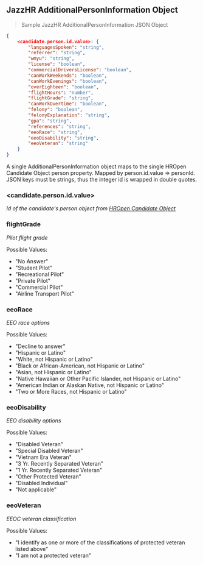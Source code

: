 ## JazzHR AdditionalPersonInformation Object

> Sample JazzHR AdditionalPersonInformation JSON Object

```json
{
    <candidate.person.id.value>: {
        "languagesSpoken": "string",
        "referrer": "string",
        "wmyu": "string",
        "license": "boolean",
        "commercialDriversLicense": "boolean",
        "canWorkWeekends": "boolean",
        "canWorkEvenings": "boolean",
        "overEighteen": "boolean",
        "flightHours": "number",
        "flightGrade": "string",
        "canWorkOvertime": "boolean",
        "felony": "boolean",
        "felonyExplanation": "string",
        "gpa": "string",
        "references": "string",
        "eeoRace": "string",
        "eeoDisability": "string",
        "eeoVeteran": "string"
    }
}

```
<aside class="notice">
A single AdditionalPersonInformation object maps to the single HROpen Candidate Object person property. Mapped by person.id.value => personId.
</aside>
<aside class="notice">
JSON keys must be strings, thus the integer id is wrapped in double quotes.
</aside>

### &lt;candidate.person.id.value&gt;

*Id of the candidate's person object from [HROpen Candidate Object](#hropen-candidate-object)*

### flightGrade

*Pilot flight grade*

Possible Values:

- "No Answer"
- "Student Pilot"
- "Recreational Pilot"
- "Private Pilot"
- "Commercial Pilot"
- "Airline Transport Pilot"

### eeoRace

*EEO race options*

Possible Values:

- "Decline to answer"
- "Hispanic or Latino"
- "White, not Hispanic or Latino"
- "Black or African-American, not Hispanic or Latino"
- "Asian, not Hispanic or Latino"
- "Native Hawaiian or Other Pacific Islander, not Hispanic or Latino"
- "American Indian or Alaskan Native, not Hispanic or Latino"
- "Two or More Races, not Hispanic or Latino"

### eeoDisability

*EEO disability options*

Possible Values:

- "Disabled Veteran"
- "Special Disabled Veteran"
- "Vietnam Era Veteran"
- "3 Yr. Recently Separated Veteran"
- "1 Yr. Recently Separated Veteran"
- "Other Protected Veteran"
- "Disabled Individual"
- "Not applicable"

### eeoVeteran

*EEOC veteran classification*

Possible Values:

- "I identify as one or more of the classifications of protected veteran listed above"
- "I am not a protected veteran"

